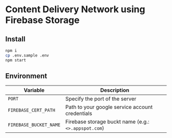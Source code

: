 # Content Delivery Network using Firebase Storage

## Install

```sh
npm i
cp .env.sample .env
npm start
```

## Environment

| Variable                | Description                                           |
| ----------------------- | ----------------------------------------------------- |
| `PORT`                  | Specify the port of the server                        |
| `FIREBASE_CERT_PATH`    | Path to your google service account credentials       |
| `FIREBASE_BUCKET_NAME`  | Firebase storage buckt name (e.g.: `<>.appspot.com`)  |